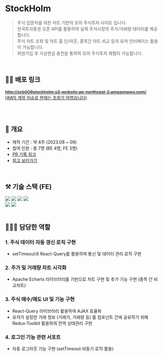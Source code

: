# StockHolm
> 주식 입문자를 위한 차트 기반의 모의 주식투자 사이트 입니다.<br/>
한국투자증권 오픈 API를 활용하여 실제 주식시장의 주가/거래량 데이터를 제공합니다. <br/>
주식 차트 조회 및 차트 줌 인/아웃, 종목간 차트 비교 등의 유저 인터페이스 활용이 가능합니다. <br/>
회원가입 후 가상현금 충전을 통하여 모의 주식투자 체험이 가능합니다. 
<br/>

## 🏃‍♂️ 배포 링크
~~http://seb008stockholm.s3-website.ap-northeast-2.amazonaws.com/~~
<br/><u>(AWS 계정 이슈로 현재는 조회가 어렵습니다)</u>
<br/>
<br/>

<br/>

## 📌 개요
- 제작 기간 : 약 4주 (2023.08 ~ 09)
- 참여 인원 : 총 7명 (BE 4명, FE 3명)
- <a href='https://github.com/codestates-seb/seb45_main_008/pulls?q=is%3Apr+author%3A%40me+is%3Aclosed'>PR 기록 링크</a>
- <a href='https://velog.io/@novice93/팀-프로젝트-모의-주식투자-사이트-StockHolm'>회고 보러가기</a> 
<br/>

## ⚒ 기술 스택 (FE)
<div>
<img src ="https://img.shields.io/badge/TypeScript-yellow.svg?&style=for-the-badge&logo=typescript&logoColor=#3178C6"/>
<img src ="https://img.shields.io/badge/React-darkgreen.svg?&style=for-the-badge&logo=react&logoColor=#61DAFB"/>
<img src ="https://img.shields.io/badge/Redux-purple.svg?&style=for-the-badge&logo=redux&logoColor=#764ABC"/>
<img src ="https://img.shields.io/badge/React Query-orange.svg?&style=for-the-badge&logo=reactQuery&logoColor=#FF4154"/>
</div>
<div>
<img src ="https://img.shields.io/badge/styled components-pink.svg?&style=for-the-badge&logo=styledcomponents&logoColor=#DB7093"/>
<img src ="https://img.shields.io/badge/Apache Echarts-skyblue.svg?&style=for-the-badge&logo=apacheecharts&logoColor=#AA344D"/>
</div>
<br/>

## 🧑🏻‍💻 담당한 역할

### 1. 주식 데이터 자동 갱신 로직 구현
- setTimeout과 React-Query를 활용하여 통신 및 데이터 관리 로직 구현


### 2. 주가 및 거래량 차트 시각화
- Apache Echarts 라이브러리를 기반으로 차트 구현 및 추가 기능 구현 (종목 간 비교차트)

### 3. 주식 매수/매도 UI 및 기능 구현
- React-Query 라이브러리 활용하여 AJAX 효율화 <br/>
- 유저가 설정한 거래 정보 (거래가, 거래량 등) 를 컴포넌트 간에 공유하기 위해 Redux-Toolkit 활용하여 전역 상태관리 구현

### 4. 로그인 기능 관련 서포트
- 자동 로그아웃 기능 구현 (setTimeout 비동기 로직 활용)
